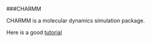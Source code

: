 ###CHARMM

CHARMM is a molecular dynamics simulation package.

Here is a good [tutorial](http://www.charmmtutorial.org/)
